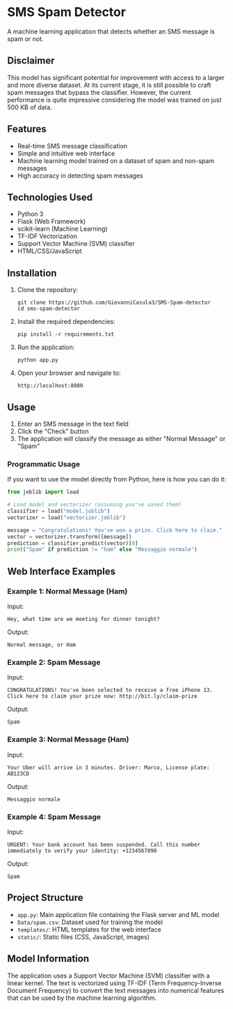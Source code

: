 # SMS Spam Detector

A machine learning application that detects whether an SMS message is spam or not.

## Disclaimer

This model has significant potential for improvement with access to a larger and more diverse dataset. At its current stage, it is still possible to craft spam messages that bypass the classifier. However, the current performance is quite impressive considering the model was trained on just 500 KB of data.

## Features

- Real-time SMS message classification
- Simple and intuitive web interface
- Machine learning model trained on a dataset of spam and non-spam messages
- High accuracy in detecting spam messages

## Technologies Used

- Python 3
- Flask (Web Framework)
- scikit-learn (Machine Learning)
- TF-IDF Vectorization
- Support Vector Machine (SVM) classifier
- HTML/CSS/JavaScript

## Installation

1. Clone the repository:
   ```
   git clone https://github.com/GiovanniCasula3/SMS-Spam-detector 
   cd sms-spam-detector
   ```

2. Install the required dependencies:
   ```
   pip install -r requirements.txt
   ```

3. Run the application:
   ```
   python app.py
   ```

4. Open your browser and navigate to:
   ```
   http://localhost:8080
   ```

## Usage

1. Enter an SMS message in the text field
2. Click the "Check" button
3. The application will classify the message as either "Normal Message" or "Spam"

### Programmatic Usage

If you want to use the model directly from Python, here is how you can do it:

```python
from joblib import load

# Load model and vectorizer (assuming you've saved them)
classifier = load("model.joblib")
vectorizer = load("vectorizer.joblib")

message = "Congratulations! You've won a prize. Click here to claim."
vector = vectorizer.transform([message])
prediction = classifier.predict(vector)[0]
print("Spam" if prediction != "ham" else "Messaggio normale")
```

## Web Interface Examples

### Example 1: Normal Message (Ham)
Input:
```
Hey, what time are we meeting for dinner tonight?
```
Output:
```
Normal message, or Ham
```

### Example 2: Spam Message
Input:
```
CONGRATULATIONS! You've been selected to receive a free iPhone 13. Click here to claim your prize now: http://bit.ly/claim-prize
```
Output:
```
Spam
```

### Example 3: Normal Message (Ham)
Input:
```
Your Uber will arrive in 3 minutes. Driver: Marco, License plate: AB123CD
```
Output:
```
Messaggio normale
```

### Example 4: Spam Message
Input:
```
URGENT: Your bank account has been suspended. Call this number immediately to verify your identity: +1234567890
```
Output:
```
Spam
```

## Project Structure

- `app.py`: Main application file containing the Flask server and ML model
- `Data/spam.csv`: Dataset used for training the model
- `templates/`: HTML templates for the web interface
- `static/`: Static files (CSS, JavaScript, images)

## Model Information

The application uses a Support Vector Machine (SVM) classifier with a linear kernel. The text is vectorized using TF-IDF (Term Frequency-Inverse Document Frequency) to convert the text messages into numerical features that can be used by the machine learning algorithm.